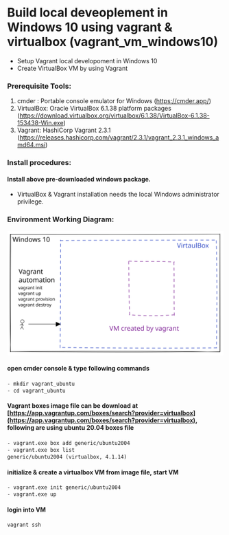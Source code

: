 # Build local deveoplement in Windows 10 using vagrant & virtualbox (vagrant_vm_windows10)
- Setup Vagrant local developoment in Windows 10 
- Create VirtualBox VM by using Vagrant

### Prerequisite Tools:
1. cmder : Portable console emulator for Windows 
    (https://cmder.app/)
2. VirtualBox: Oracle VirtualBox 6.1.38 platform packages 
    (https://download.virtualbox.org/virtualbox/6.1.38/VirtualBox-6.1.38-153438-Win.exe)
3. Vagrant: HashiCorp Vagrant 2.3.1 
    (https://releases.hashicorp.com/vagrant/2.3.1/vagrant_2.3.1_windows_amd64.msi)

### Install procedures:
#### Install above pre-downloaded windows package.
  - VirtualBox & Vagrant installation needs the local Windows administrator privilege.

### Environment Working Diagram:
<img src="https://github.com/yjun-001/vagrant_vm_windows10/blob/9b2bf33540d1ec9160149c7b3e75a8f1d4b39c4c/images/Vagrant-Windows10-2022-11-11-1510.svg">

#### open cmder console & type following commands
```
- mkdir vagrant_ubuntu
- cd vagrant_ubuntu
```
#### Vagrant boxes image file can be download at [https://app.vagrantup.com/boxes/search?provider=virtualbox](https://app.vagrantup.com/boxes/search?provider=virtualbox), following are using ubuntu 20.04 boxes file
```
- vagrant.exe box add generic/ubuntu2004
- vagrant.exe box list
generic/ubuntu2004 (virtualbox, 4.1.14)
```
#### initialize & create a virtualbox VM from image file, start VM
```
- vagrant.exe init generic/ubuntu2004
- vagrant.exe up
```
#### login into VM
```
vagrant ssh
  ```

